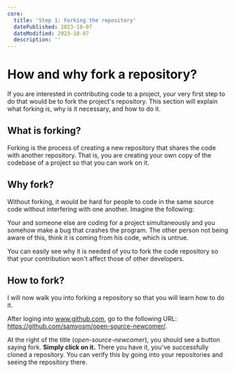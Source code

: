 ```yaml
---
core:
  title: 'Step 1: Forking the repository'
  datePublished: 2023-10-07
  dateModified: 2023-10-07
  description: ''
---
```


# How and why fork a repository?

If you are interested in contributing code to a project, your very first step to
do that would be to fork the project's repository. This section will explain
what forking is, why is it necessary, and how to do it.

## What is forking?

Forking is the process of creating a new repository that shares the code with
another repository. That is, you are creating your own copy of the codebase of a
project so that you can work on it.

## Why fork?

Without forking, it would be hard for people to code in the same source code
without interfering with one another. Imagine the following:

Your and someone else are coding for a project simultaneously and you somehow
make a bug that crashes the program. The other person not being aware of this,
think it is coming from his code, which is untrue.

You can easily see why it is needed of you to fork the code repository so that
your contribution won't affect those of other developers.

## How to fork?

I will now walk you into forking a repository so that you will learn how to do
it.

After loging into www.github.com, go to the following URL:
https://github.com/samyosm/open-source-newcomer/.

At the right of the title (_open-source-newcomer_), you should see a button
saying fork. **Simply click on it.** There you have it, you've successfully
cloned a repository. You can verify this by going into your repositories and
seeing the repository there.
